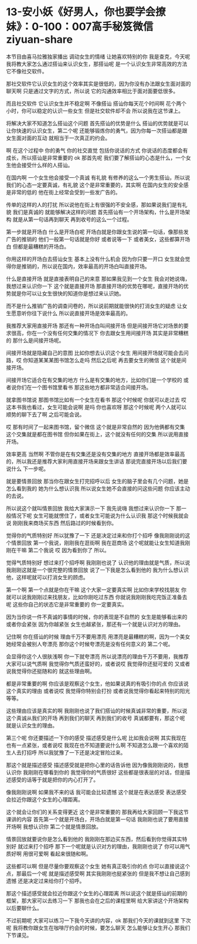 # 13-安小妖《好男人，你也要学会撩妹》：0-100：007高手秘笈微信ziyuan-share

本节目由喜马拉雅独家播出 调动女生的情绪 让她喜欢特别的你 我是查克，今天呢 我将教大家怎么通过搭讪来认识女生，那搭讪呢 是一个认识女生非常高效的方法 它不像社交软件。

那社交软件它认识女生的这个效率其实是很低的，因为你没有办法跟女生面对面的聊天啊 只是通过文字的方式，所以说 它的沟通效率相比于面对面要低很多。

而且社交软件 它认识女生并不稳定啊 不像搭讪 搭讪你每天花个时间啊 花个两个小时，你可以稳定的认识一些女生 但是社交软件却不会 所以说我在这节课上。

将解决大家不知道怎么搭讪这个问题 首先搭讪的优势是什么 搭讪的优势就是可以让你快速的认识女生，第二个呢 还能够锻炼你的勇气，因为你每一次搭讪都是跟女生面对面的互动 就相当于一次真正的约会。

啊 在这个过程中 你的勇气 你的社交直觉 包括你说话的方式 你说话的态度都会有成长，所以搭讪是非常重要的 ok 那首先呢 我们要了解搭讪的心态是什么，一个女生他会接受什么样的人搭讪。

在国内啊 一个女生他会接受一个真诚 有礼貌 有修养的这么一个男生搭讪，所以说我们的心态一定要真诚，有礼貌 这个是非常重要的，其实啊 在国内女生的安全感是非常的低的 他在街上经常会受到一些发广告的。

传单的这样的人的打扰 所以说他在街上有很强的不安全感，那如果说我们是有礼貌 我们是真诚的 就能够解决这样的问题 首先搭讪有一个开场架构，什么是开场架构 就是从第一句话再到聊天 再到收号的这么一个过程。

第一步就是开场白 什么是开场白呢 开场白就是你跟女生说的第一句话，像那些发广告的推销的 他们一般第一句话就是你好 或者说等一下 或者美女，这些都算开场白 但都是最糟糕的开场白。

你用这样的开场白去搭讪女生 基本上没有什么机会 因为你只要一开口 女生就会觉得你是推销的，所以说在国内，效率最高的开场白叫直接开场。

什么是直接开场 就是直接表明自己的来意 那如果我见到一个女生 我会对她说嗨，我想过来认识你一下 这个就是直接开场 那直接开场的优势在哪呢，直接开场的优势就是你可以让女生很快的知道你是想过来认识她。

而不是什么推销广告的调查问卷的，所以说前期就能很快的打消女生的疑虑 让女生愿意听你往下说什么 所以说直接开场是效率最高的。

我推荐大家用直接开场 那还有一种开场白叫间接开场 但是间接开场它对场景的要求很高，你在一个没有任何交集的情况下 你去跟女生用间接开场 其实是非常糟糕的 那什么是间接开场呢。

间接开场就是隐藏自己的意图 比如你想去认识这个女生 用间接开场就可能会去问路，哎 你知道某某某图书馆怎么走吗 然后之后呢 再去要女生的微信 这个就是间接开场。

间接开场它适合在有交集的地方 什么是有交集的地方，比如你们是一个学校的 或者说你们在一个图书馆里看书 那这些地方都非常适合间接开场。

就拿图书馆说 那图书馆比如有一个女生在看书 那这个时候呢 你就可以走过去 哎 这本书我也看过，女生可能会说啊 是吗 你也喜欢呀 那这个时候呢 两个人就可以顺势的聊下去了啊 之后可能会说。

哎 那有时间了一起来图书馆，留个微信 这个就是非常自然的 因为他俩都有交集 这个交集就是都在图书馆 但你如果在街上，这个就没有任何的交集 所以说用直接开场。

效率更高 当然啊 不管你是在有交集还是没有交集的地方 直接开场都是效率最高的，所以我还是推荐大家利用直接开场来跟女生讲话 那说完直接开场以后我们要说什么 下一步呢。

就是要情景回放 那当你在跟女生打完招呼以后 女生的脑子里会有几个问题，她是怎么看到我的 她为什么想认识我 所以说女生她不会直接的问这些问题 你应该主动的去说。

所以说这个就叫情景回放 我给大家演示一下 我先说嗨 我想过来认识你一下 那一般情况下呢 女生可能就愣住了，或者女生可能说为什么认识我 那这个时候我就会说 刚刚我来商场买东西 然后路过的时候看到你。

觉得你的气质特别好 所以犹豫了一下 还是决定过来和你打个招呼 像我刚刚说的这个情景回放 第一个我说，刚刚我在逛街啊 我在逛商场 这个呢就能让女生知道我刚刚在干嘛 第二个我说 哎 因为看到你了 所以。

觉得气质特别好 想过来打个招呼啊 我刚刚也说了 认识他的理由就是气质，所以说我刚刚这就是一个很完整的情景回放 说了一下我是怎么看到他的 我为什么想认识他，这样呢就可以打消女生的顾虑。

第一个啊 第一个点就是你在干嘛 这个大家一定要真实啊 比如你来学校找朋友 你就可以说我刚刚过来找朋友，比如你刚吃过东西 你就说我刚刚我吃完饭正准备去呢 这些你自己的状态它是非常重要的 你一定要真实。

因为当你说一件不真诚的事情的时候，你的表现是不自然的 女生是能够看出来的 或者你会紧张 因为你越紧张 女生也越紧张，那还有一个就是认识对方的理由。

记住啊 你在搭讪的时候 理由千万不要用漂亮 用漂亮是最糟糕的啊，因为一个美女她经常会被别人夸漂亮 那你这个时候夸漂亮是没有任何意义的 第二个呢。

会显得你这个人很肤浅啊 你一下就夸漂亮 所以说漂亮的理由千万不要用，我推荐大家可以说气质啊 我觉得你气质还蛮好的，或者说哎 我觉得你还挺可爱的 又或者说我觉得你还挺随和的 就这些理由啊。

都是非常重要的啊 你应该是观察这个女生，他如果说真的有吸引你的点 你应该说这个真实的理由 或者说哎 我觉得你特别会打扮 或者说我觉得你看起来特别的阳光等等。

这些理由应该是真实的啊 我刚刚也说了我们搭讪的时候真诚非常的重要，所以说这个真诚从我们的开场 再到我们的聊天 再到我们的收号 真诚都要有，那这个呢 就是认识女生的理由。

第三个呢 你还要描述一下你的感受 描述感受是什么呢 比如我会说啊 其实我现在也有一点紧张，或者说哎 我现在也不知道要说什么啊 不知道怎么跟一个喜欢的陌生人去打招呼 所以我犹豫了一下还是决定冒险过来。

那这个就是描述感受 描述感受就是把你心里的话告诉他 因为像我刚刚说的，我想认识你 我刚刚在哪看到你的 我觉得你的气质很好 这些都是很表层的对话，但是描述感受的话等于就是把你的内心打开了。

像我刚刚说啊 如果我不来的话 我可能会比较遗憾 这个就是在表达感受 表达感受会拉近你跟这个女生的心理距离。

这个就会让你们的关系变得更近 这个是非常重要的 那我再给大家回顾一下我这节课讲的内容 首先第一个就是开场白，开场白就是第一句话 我刚刚也说了要用直接开场啊 我想认识你 第二个就是情景回放。

情景回放就要说你是怎么看到他的 我刚刚在那边买东西，然后看到你觉得其实特别好 就过来打个招呼 那下一个呢就是认识对方的理由，我刚刚也说了 你可以用气质好啊 用很可爱啊 看起来很随和啊。

这些都可以啊 但是尽量你要观察这个女生 她有真正吸引你的点 你可以直接说这个点，那最后一个呢 就是描述感受啊 其实我刚刚也挺紧张的 但是我不想让自己感到遗憾 还是决定过来给你打个招呼。

那这个描述感受就会拉近你跟这个女生的心理距离 所以说这个就是搭讪的前期的框架，那大家可以去练习一下 那我也会在之后的课程里啊 给大家讲这个开场架构以后要聊什么。

不过前期呢 大家可以练习一下我今天讲的内容，ok 那我们今天的课就到这里 下次呢 我将教你跟女生在咖啡厅约会的时候，要怎么聊天 怎么能够让女生开心 那我们下节课见。

